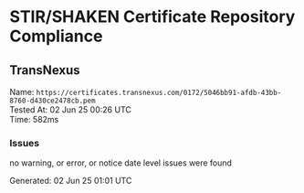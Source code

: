 # STIR/SHAKEN Certificate Repository Compliance

## TransNexus

Name: `https://certificates.transnexus.com/0172/5046bb91-afdb-43bb-8760-d430ce2478cb.pem`\
Tested At: 02 Jun 25 00:26 UTC\
Time: 582ms

### Issues

no warning, or error, or notice date level issues were found

Generated: 02 Jun 25 01:01 UTC
